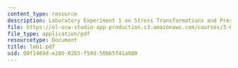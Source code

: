 ```yaml
---
content_type: resource
description: Laboratory Experiment 1 on Stress Transformations and Pressure Vessels.
file: https://ol-ocw-studio-app-production.s3.amazonaws.com/courses/3-032-mechanical-behavior-of-materials-fall-2007/00f1469de2860265f50d50b65f41a980_lab1.pdf
file_type: application/pdf
resourcetype: Document
title: lab1.pdf
uid: 00f1469d-e286-0265-f50d-50b65f41a980
---
```

